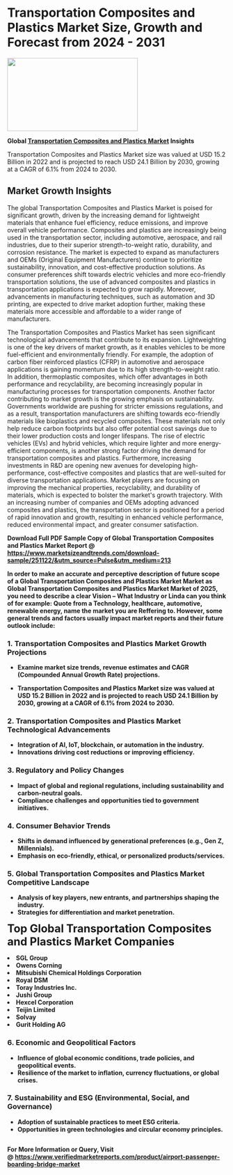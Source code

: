 <H1>Transportation Composites and Plastics Market Size, Growth and Forecast from 2024 - 2031</H1><img class="aligncenter size-medium wp-image-584254" src="https://thirdeyenews.in/wp-content/uploads/2024/09/Global-Market-Research-300x168.jpeg" alt="" width="300" height="168" /><p><strong>Global&nbsp;<a href="https://www.marketsizeandtrends.com/download-sample/251122/&amp;utm_source=Pulse&amp;utm_medium=213">Transportation Composites and Plastics Market</a> Insights</strong></p><p>Transportation Composites and Plastics Market size was valued at USD 15.2 Billion in 2022 and is projected to reach USD 24.1 Billion by 2030, growing at a CAGR of 6.1% from 2024 to 2030.</p><p><h2>Market Growth Insights</h2> <p>The global Transportation Composites and Plastics Market is poised for significant growth, driven by the increasing demand for lightweight materials that enhance fuel efficiency, reduce emissions, and improve overall vehicle performance. Composites and plastics are increasingly being used in the transportation sector, including automotive, aerospace, and rail industries, due to their superior strength-to-weight ratio, durability, and corrosion resistance. The market is expected to expand as manufacturers and OEMs (Original Equipment Manufacturers) continue to prioritize sustainability, innovation, and cost-effective production solutions. As consumer preferences shift towards electric vehicles and more eco-friendly transportation solutions, the use of advanced composites and plastics in transportation applications is expected to grow rapidly. Moreover, advancements in manufacturing techniques, such as automation and 3D printing, are expected to drive market adoption further, making these materials more accessible and affordable to a wider range of manufacturers.</p> <p><strong></strong></p> <p>The Transportation Composites and Plastics Market has seen significant technological advancements that contribute to its expansion. Lightweighting is one of the key drivers of market growth, as it enables vehicles to be more fuel-efficient and environmentally friendly. For example, the adoption of carbon fiber reinforced plastics (CFRP) in automotive and aerospace applications is gaining momentum due to its high strength-to-weight ratio. In addition, thermoplastic composites, which offer advantages in both performance and recyclability, are becoming increasingly popular in manufacturing processes for transportation components. Another factor contributing to market growth is the growing emphasis on sustainability. Governments worldwide are pushing for stricter emissions regulations, and as a result, transportation manufacturers are shifting towards eco-friendly materials like bioplastics and recycled composites. These materials not only help reduce carbon footprints but also offer potential cost savings due to their lower production costs and longer lifespans. The rise of electric vehicles (EVs) and hybrid vehicles, which require lighter and more energy-efficient components, is another strong factor driving the demand for transportation composites and plastics. Furthermore, increasing investments in R&D are opening new avenues for developing high-performance, cost-effective composites and plastics that are well-suited for diverse transportation applications. Market players are focusing on improving the mechanical properties, recyclability, and durability of materials, which is expected to bolster the market's growth trajectory. With an increasing number of companies and OEMs adopting advanced composites and plastics, the transportation sector is positioned for a period of rapid innovation and growth, resulting in enhanced vehicle performance, reduced environmental impact, and greater consumer satisfaction.</p> <p><strong></p><p><span class=""><strong>Download Full PDF Sample Copy of Global Transportation Composites and Plastics Market Report</strong> @ <a href="https://www.marketsizeandtrends.com/download-sample/251122/&amp;utm_source=Pulse&amp;utm_medium=213" target="_blank">https://www.marketsizeandtrends.com/download-sample/251122/&amp;utm_source=Pulse&amp;utm_medium=213</a></span></p><p>In order to make an accurate and perceptive description of future scope of a Global&nbsp;Transportation Composites and Plastics Market Market as Global&nbsp;Transportation Composites and Plastics Market Market of 2025, you need to describe a clear Vision &ndash; What Industry or Linda can you think of for example: Quote from a Technology, healthcare, automotive, renewable energy, name the market you are Reffering to. However, some general trends and factors usually impact market reports and their future outlook include:</p><h3>1.&nbsp;<strong>Transportation Composites and Plastics Market Growth Projections</strong></h3><ul><li>Examine market size trends, revenue estimates and CAGR (Compounded Annual Growth Rate) projections.</li><li><p>Transportation Composites and Plastics Market size was valued at USD 15.2 Billion in 2022 and is projected to reach USD 24.1 Billion by 2030, growing at a CAGR of 6.1% from 2024 to 2030.</p></li></ul><h3>2.&nbsp;<strong>Transportation Composites and Plastics Market Technological Advancements</strong></h3><ul><li>Integration of AI, IoT, blockchain, or automation in the industry.</li><li>Innovations driving cost reductions or improving efficiency.</li></ul><h3>3.&nbsp;<strong>Regulatory and Policy Changes</strong></h3><ul><li>Impact of global and regional regulations, including sustainability and carbon-neutral goals.</li><li>Compliance challenges and opportunities tied to government initiatives.</li></ul><h3>4.&nbsp;<strong>Consumer Behavior Trends</strong></h3><ul><li>Shifts in demand influenced by generational preferences (e.g., Gen Z, Millennials).</li><li>Emphasis on eco-friendly, ethical, or personalized products/services.</li></ul><h3>5.&nbsp;<strong>Global Transportation Composites and Plastics Market Competitive Landscape</strong></h3><ul><li>Analysis of key players, new entrants, and partnerships shaping the industry.</li><li>Strategies for differentiation and market penetration.</li></ul><p data-pm-slice="1 1 []"><span style="color: inherit; font-family: inherit; font-size: 25px;">Top Global Transportation Composites and Plastics Market Companies</span></p><div class="" data-test-id=""><p><li>SGL Group</li><li> Owens Corning</li><li> Mitsubishi Chemical Holdings Corporation</li><li> Royal DSM</li><li> Toray Industries Inc.</li><li> Jushi Group</li><li> Hexcel Corporation</li><li> Teijin Limited</li><li> Solvay</li><li> Gurit Holding AG</li></p></div><h3>6.&nbsp;<strong>Economic and Geopolitical Factors</strong></h3><ul><li>Influence of global economic conditions, trade policies, and geopolitical events.</li><li>Resilience of the market to inflation, currency fluctuations, or global crises.</li></ul><h3>7.&nbsp;<strong>Sustainability and ESG (Environmental, Social, and Governance)</strong></h3><ul><li>Adoption of sustainable practices to meet ESG criteria.</li><li>Opportunities in green technologies and circular economy principles.</li></ul><h2><strong style="font-size: 14px;">For More Information or Query, Visit @&nbsp;</strong><a style="background-color: #ffffff; font-size: 14px;" href="https://www.marketsizeandtrends.com/report/transportation-composites-and-plastics-market/" target="_blank">https://www.verifiedmarketreports.com/product/airport-passenger-boarding-bridge-market</a></h2>
